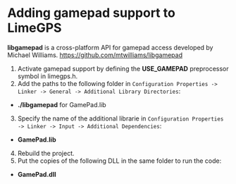 # Adding gamepad support to LimeGPS

__libgamepad__ is a cross-platform API for gamepad access developed by Michael Williams.
https://github.com/mtwilliams/libgamepad

1. Activate gamepad support by defining the __USE_GAMEPAD__ preprocessor symbol in limegps.h.
2. Add the paths to the following folder in `Configuration Properties -> Linker -> General -> Additional Library Directories`:
 * __./libgamepad__ for GamePad.lib
3. Specify the name of the additional librarie in `Configuration Properties -> Linker -> Input -> Additional Dependencies`:
 * __GamePad.lib__ 
4. Rebuild the project.
5. Put the copies of the following DLL in the same folder to run the code:
* __GamePad.dll__
